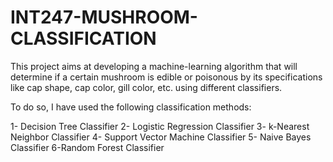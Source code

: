 # INT247-MUSHROOM-CLASSIFICATION

This project aims at developing a machine-learning algorithm that will determine if a certain mushroom is edible or poisonous by its specifications like cap shape, cap color, gill color, etc. using different classifiers.



To do so, I have used the following classification methods:



1- Decision Tree Classifier 
2- Logistic Regression Classifier
3- k-Nearest Neighbor Classifier
4- Support Vector Machine Classifier
5- Naive Bayes Classifier
6-Random Forest Classifier
